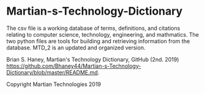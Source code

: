 # Martian-s-Technology-Dictionary
The csv file is a working database of terms, definitions, and citations relating to computer science, technology, engineering, and mathmatics. The two python files are tools for building and retrieving information from the database. MTD_2 is an updated and organized version.

Brian S. Haney, Martian's Technology Dictionary, GitHub (2nd. 2019) https://github.com/Bhaney44/Martian-s-Technology-Dictionary/blob/master/README.md.

Copyright Martian Technologies 2019
